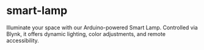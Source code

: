 # smart-lamp
Illuminate your space with our Arduino-powered Smart Lamp. Controlled via Blynk, it offers dynamic lighting, color adjustments, and remote accessibility.
